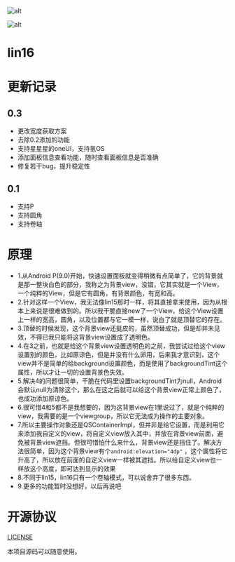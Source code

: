 ![alt](https://github.com/liuzhushaonian/Lin15/blob/lin16/screen_short/46B643AB18B3F2514AF4B3E90A9E7D9B.png)

![alt](https://github.com/liuzhushaonian/Lin15/blob/lin16/screen_short/71B0A572E52036DEA32EA4A21B7B9D98.png)

# lin16

# 更新记录

## 0.3

- 更改宽度获取方案
- 去除0.2添加的功能
- 支持星星星的oneUI，支持氢OS
- 添加面板信息查看功能，随时查看面板信息是否准确
- 修复若干bug，提升稳定性

## 0.1

- 支持P
- 支持圆角
- 支持卷轴

# 原理

- 1.从Android P(9.0)开始，快速设置面板就变得稍微有点简单了，它的背景就是那一整块白色的部分，我称之为背景view，没错，它其实就是一个View，一个纯粹的View，但是它有圆角，有背景颜色，有宽和高。
- 2.针对这样一个View，我无法像lin15那时一样，将其直接拿来使用，因为从根本上来说是很难做到的。所以我干脆直接new了一个View，给这个View设置上一样的宽高，圆角，以及位置都与它一模一样，说白了就是顶替它的存在。
- 3.顶替的时候发现，这个背景view还挺皮的，虽然顶替成功，但是却并未见效，不得已我只能将这背景view设置成了透明色。
- 4.在3之前，也就是给这个背景view设置透明色的之前，我尝试过给这个view设置别的颜色，比如原谅色，但是并没有什么卵用，后来我才意识到，这个view并不是简单的给background设置颜色，而是使用了backgroundTint这个属性，所以才让一切的设置背景色失效。
- 5.解决4的问题很简单，干脆在代码里设置backgroundTint为null，Android会默认null为清除这个，那么在这之后就可以给这个背景view正常上颜色了，也成功添加原谅色。
- 6.很可惜4和5都不是我想要的，因为这背景view在1里说过了，就是个纯粹的view，我需要的是一个viewgroup，所以它无法成为操作的主要对象。
- 7.所以主要操作对象还是QSContainerImpl，但并非是给它设置，而是利用它来添加我自定义的view，将自定义view放入其中，并放在背景view前面，避免被背景view遮挡。但很可惜怕什么来什么，背景view还是挡住了。解决方法很简单，因为这个背景view有个```android:elevation="4dp"``` ，这个属性将它升高了，所以放在前面的自定义view一样被其遮挡。所以给自定义view也一样放这个高度，即可达到显示的效果
- 8.不同于lin15，lin16只有一个卷轴模式，可以说舍弃了很多东西。
- 9.更多的功能暂时没想好，以后再说吧



# 开源协议

[LICENSE](https://github.com/liuzhushaonian/Lin15/blob/master/LICENSE)

本项目源码可以随意使用。